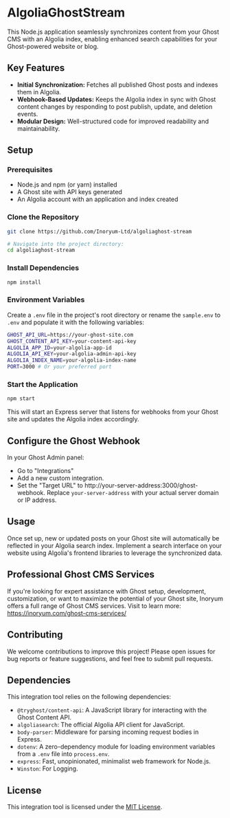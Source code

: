 # AlgoliaGhostStream

This Node.js application seamlessly synchronizes content from your Ghost CMS with an Algolia index, enabling enhanced search capabilities for your Ghost-powered website or blog.

## Key Features

* **Initial Synchronization:** Fetches all published Ghost posts and indexes them in Algolia.
* **Webhook-Based Updates:** Keeps the Algolia index in sync with Ghost content changes by responding to post publish, update, and deletion events.
* **Modular Design:** Well-structured code for improved readability and maintainability.

## Setup

### Prerequisites

* Node.js and npm (or yarn) installed
* A Ghost site with API keys generated
* An Algolia account with an application and index created

### Clone the Repository

```bash
git clone https://github.com/Inoryum-Ltd/algoliaghost-stream

# Navigate into the project directory:
cd algoliaghost-stream

```

### Install Dependencies

```bash
npm install
```

### Environment Variables

Create a `.env` file in the project's root directory or rename the `sample.env` to `.env` and populate it with the following variables:

```bash
GHOST_API_URL=https://your-ghost-site.com 
GHOST_CONTENT_API_KEY=your-content-api-key
ALGOLIA_APP_ID=your-algolia-app-id
ALGOLIA_API_KEY=your-algolia-admin-api-key
ALGOLIA_INDEX_NAME=your-algolia-index-name
PORT=3000 # Or your preferred port
```


### Start the Application

```bash
npm start
```
This will start an Express server that listens for webhooks from your Ghost site and updates the Algolia index accordingly.

## Configure the Ghost Webhook

In your Ghost Admin panel:

* Go to "Integrations"
* Add a new custom integration.
* Set the "Target URL" to http://your-server-address:3000/ghost-webhook. Replace `your-server-address` with your actual server domain or IP address.

## Usage

Once set up, new or updated posts on your Ghost site will automatically be reflected in your Algolia search index.
Implement a search interface on your website using Algolia's frontend libraries to leverage the synchronized data.

## Professional Ghost CMS Services

If you're looking for expert assistance with Ghost setup, development, customization, or want to maximize the potential of your Ghost site, Inoryum offers a full range of Ghost CMS services. Visit to learn more: https://inoryum.com/ghost-cms-services/

## Contributing

We welcome contributions to improve this project! Please open issues for bug reports or feature suggestions, and feel free to submit pull requests.

## Dependencies

This integration tool relies on the following dependencies:

- `@tryghost/content-api`: A JavaScript library for interacting with the Ghost Content API.
- `algoliasearch`: The official Algolia API client for JavaScript.
- `body-parser`: Middleware for parsing incoming request bodies in Express.
- `dotenv`: A zero-dependency module for loading environment variables from a `.env` file into `process.env`.
- `express`: Fast, unopinionated, minimalist web framework for Node.js.
- `Winston`: For Logging.

## License

This integration tool is licensed under the [MIT License](LICENSE).